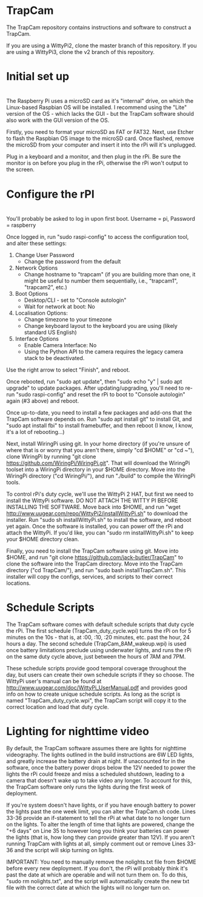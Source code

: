 # TrapCam
The TrapCam repository contains instructions and software to construct a TrapCam.

If you are using a WittyPi2, clone the master branch of this repository.
If you are using a WittyPi3, clone the v2 branch of this repository.

# Initial set up
#
The Raspberry Pi uses a microSD card as it's "internal" drive, on which
the Linux-based Raspbian OS will be installed. I recommend using the
"Lite" version of the OS - which lacks the GUI - but the TrapCam
software should also work with the GUI version of the OS.

Firstly, you need to format your microSD as FAT or FAT32. Next, use
Etcher to flash the Raspbian OS image to the microSD card. Once flashed,
remove the microSD from your computer and insert it into the rPi will
it's unplugged.

Plug in a keyboard and a monitor, and then plug in the rPi. Be sure the
monitor is on before you plug in the rPi, otherwise the rPi won't output
to the screen.

# Configure the rPI
#
You'll probably be asked to log in upon first boot. Username = pi,
Password = raspberry

Once logged in, run "sudo raspi-config" to access the configuration
tool, and alter these settings:
1. Change User Password
	* Change the password from the default
2. Network Options
	* Change hostname to "trapcam" (if you are building more than one,
	  it might be useful to number them sequentially, i.e., "trapcam1", "trapcam2", etc.)
3. Boot Options
    * Desktop/CLI - set to "Console autologin"
    * Wait for network at boot: No
4. Localisation Options:
    * Change timezone to your timezone
    * Change keyboard layout to the keyboard you are using (likely standard US English)
5. Interface Options
    * Enable Camera Interface: No
    * Using the Python API to the camera requires the legacy camera stack to be deactivated.

Use the right arrow to select "Finish", and reboot.

Once rebooted, run "sudo apt update", then "sudo echo "y" | sudo apt upgrade" to update
packages. After updating/upgrading, you'll need to re-run "sudo raspi-config" and reset
the rPi to boot to "Console autologin" again (#3 above) and reboot.

Once up-to-date, you need to install a few packages and add-ons that the TrapCam
software depends on. Run "sudo apt install git" to install Git, and "sudo apt install fbi"
to install framebuffer, and then reboot (I know, I know, it's a lot of rebooting...)

Next, install WiringPi using git. In your home directory (if you're unsure of where that
is or worry that you aren't there, simply "cd $HOME" or "cd ~"), clone WiringPi by
running "git clone https://github.com/WiringPi/WiringPi.git". That will download the
WiringPi toolset into a WiringPi directory in your $HOME directory. Move into the
WiringPi directory ("cd WiringPi/"), and run "./build" to compile the WiringPi tools.

To control rPi's duty cycle, we'll use the WittyPi 2 HAT, but first we need to install
the WittyPi software. DO NOT ATTACH THE WITTY PI BEFORE INSTALLING THE SOFTWARE. Move
back into $HOME, and run  "wget http://www.uugear.com/repo/WittyPi2/installWittyPi.sh"
to download the installer. Run "sudo sh installWittyPi.sh" to install the software, and
reboot yet again. Once the software is installed, you can power off the rPi and attach
the WittyPi. If you'd like, you can "sudo rm installWittyPi.sh" to keep your $HOME
directory clean.

Finally, you need to install the TrapCam software using git. Move into $HOME, and run
"git clone https://github.com/jack-butler/TrapCam" to clone the software into the TrapCam
directory. Move into the TrapCam directory ("cd TrapCam/"), and run "sudo bash
installTrapCam.sh". This installer will copy the configs, services, and scripts to their
correct locations.

# Schedule Scripts

The TrapCam software comes with default schedule scripts that duty cycle the rPi. The
first schedule (TrapCam_duty_cycle.wpi) turns the rPi on for 5 minutes on the 10s -
that is, at :00, :10, :20 minutes, etc. past the hour, 24 hours a day. The second schedule
(TrapCam_8AM_wakeup.wpi) is used once battery limitations preclude using underwater
lights, and runs the rPi on the same duty cycle above, just between the hours of 7AM and
7PM.

These schedule scripts provide good temporal coverage throughout the day, but users can
create their own schedule scripts if they so choose. The WittyPi user's manual can be
found at http://www.uugear.com/doc/WittyPi_UserManual.pdf and provides good info on how
to create unique schedule scripts. As long as the script is named "TrapCam_duty_cycle.wpi",
the TrapCam script will copy it to the correct location and load that duty cycle.

# Lighting for nighttime video

By default, the TrapCam software assumes there are lights for nighttime videography. The
lights outlined in the build instructions are 6W LED lights, and greatly increase the
battery drain at night. If unaccounted for in the software, once the battery power drops
below the 12V needed to power the lights the rPi could freeze and miss a scheduled shutdown,
leading to a camera that doesn't wake up to take video any longer. To account for this,
the TrapCam software only runs the lights during the first week of deployment.

If you're system doesn't have lights, or if you have enough battery to power the lights
past the one week limit, you can alter the TrapCam.sh code. Lines 33-36 provide an
if-statement to tell the rPi at what date to no longer turn on the lights. To alter the
length of time that lights are powered, change the "+6 days" on Line 35 to however long
you think your batteries can power the lights (that is, how long they can provide greater
than 12V). If you aren't running TrapCam with lights at all, simply comment out or remove
Lines 33-36 and the script will skip turning on lights.

IMPORTANT: You need to manually remove the nolights.txt file from $HOME before every new
deployment. If you don't, the rPi will probably think it's past the date at which are
operable and will not turn them on. To do this, "sudo rm nolights.txt", and the script
will automatically create the new txt file with the correct date at which the lights
will no longer turn on.
